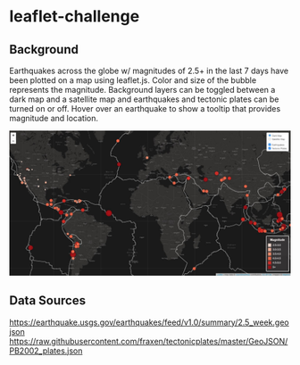 # leaflet-challenge

## Background

Earthquakes across the globe w/ magnitudes of 2.5+ in the last 7 days have been plotted on a map using leaflet.js. Color and size of the bubble represents the magnitude. Background layers can be toggled between a dark map and a satellite map and earthquakes and tectonic plates can be turned on or off. Hover over an earthquake to show a tooltip that provides magnitude and location.


![map](/map.JPG)

## Data Sources

https://earthquake.usgs.gov/earthquakes/feed/v1.0/summary/2.5_week.geojson
https://raw.githubusercontent.com/fraxen/tectonicplates/master/GeoJSON/PB2002_plates.json
